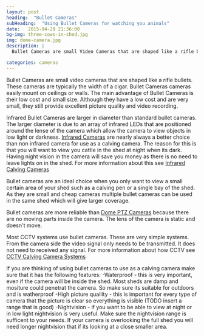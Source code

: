 ```yaml
---
layout: post
heading:  "Bullet Cameras"
subHeading:  "Using Bullet Cameras for watching you animals"
date:   2015-04-29 21:36:00
bg-img: three-cows-in-shed.jpg
img: dome-camera.jpg
description: |
  Bullet Cameras are small Video Cameras that are shaped like a rifle bullet. Bullet Cameras easily mount on ceilings or walls. The main advantage of Bullet Cameras is their low cost and small size. Although they have a low cost and are very small, they still provide excellent Picture Quality and Video Recording.

categories: cameras
---
```


Bullet Cameras are small video cameras that are shaped like a rifle bullets. These cameras are typically the width of a cigar. Bullet Cameras cameras easily mount on ceilings or walls. The main advantage of Bullet Cameras is their low cost and small size. Although they have a low cost and are very small, they still provide excellent picture quality and video recording. 

Infrared Bullet Cameras are larger in diameter than standard bullet cameras. The larger diameter is due to an array of infrared LEDs that are positioned around the lense of the camera which allow the camera to view objects in low light or darkness. 
[Infrared Cameras]({{site.baseurl}}/cameras/2015/05/03/infrared-calving-cameras.html) are nearly always a better choice than non infrared camera for use as a calving camera. The reason for this is that you will want to view you cattle in the shed at night when its dark. Having night vision in the camera will save you money as there is no need to leave lights on in the shed. For more information about this see [Infrared Calving Cameras]({{site.baseurl}}/cameras/2015/05/03/infrared-calving-cameras.html)

Bullet cameras are an ideal choice when you only want to view a small certain area of your shed such as a calving pen or a single bay of the shed. As they are small and cheap cameras multiple bullet cameras can be used in the same shed which will give larger coverage.

Bullet cameras are more reliable than [Dome PTZ Cameras]({{site.baseurl}}/ptz/2015/04/26/ptz-calving-cameras.html) because there are no moving parts inside the camera. The lens of the camera is static and doesn't move. 

Most CCTV systems use bullet cameras. These are very simple systems. From the camera side the video signal only needs to be transmitted. It does not need to received any signal. For more information about how CCTV see [CCTV Calving Camera Systems]({{site.baseurl}}/cctv/2015/04/23/cctv-calving-camera-systems.html)

If you are thinking of using bullet cameras to use as a calving camera make sure that it has the following features:
-Waterproof - this is very important, even if the camera will be inside the shed. Most sheds are damp and mositure could penetrat the camera. So make sure its suitable for outdoors and is watherproof
-High picture quaility - this is important for every type of camera that the picture is clear so everything is visible (TODO insert a range that is good)
-Nightvision - if you want to be able to view at night or in low light nightvision is very useful. Make sure the nightvision range is sufficent to your needs. If your camera is overlooking the full shed you will need longer nightvision that if its looking at a close smaller area.
